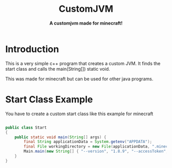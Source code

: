 <h1 align="center">CustomJVM</h1>
<div align="center">
<strong> A customjvm made for minecraft!</strong>
</div>
<br />

# Introduction
This is a very simple c++ program that creates a custom JVM. It finds the start class and calls the main(String[]) static void.

This was made for minecraft but can be used for other java programs.

# Start Class Example
You have to create a custom start class like this example for minecraft
```java

public class Start
{
    public static void main(String[] args) {
        final String applicationData = System.getenv("APPDATA");
        final File workingDirectory = new File(applicationData, ".minecraft/");
        Main.main(new String[] { "--version", "1.8.9", "--accessToken", "0", "--assetIndex", "1.8", "--userProperties", "{}", "--gameDir", new File(workingDirectory, ".").getAbsolutePath(), "--assetsDir", new File(workingDirectory, "assets/").getAbsolutePath() });
    }
}
```
